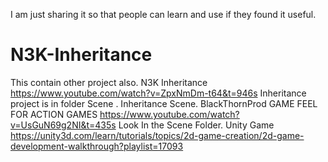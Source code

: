 I am just sharing it so that people can learn and use if they found it useful.
# N3K-Inheritance
This contain other project also.
N3K Inheritance
https://www.youtube.com/watch?v=ZpxNmDm-t64&t=946s
Inheritance project is in folder Scene . Inheritance Scene.
BlackThornProd
GAME FEEL FOR ACTION GAMES
https://www.youtube.com/watch?v=UsGuN69g2NI&t=435s
Look In the Scene Folder.
Unity Game
https://unity3d.com/learn/tutorials/topics/2d-game-creation/2d-game-development-walkthrough?playlist=17093
